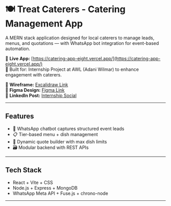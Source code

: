 # 🍽️ Treat Caterers - Catering Management App

A MERN stack application designed for local caterers to manage leads, menus, and quotations — with WhatsApp bot integration for event-based automation.

🔗 **Live App:** [https://catering-app-eight.vercel.app/](https://catering-app-eight.vercel.app/)  
🧠 Built for: Internship Project at AWL (Adani Wilmar) to enhance engagement with caterers.

📐 **Wireframe:** [Excalidraw Link](https://excalidraw.com/#json=wCK1dtIQCEs6Yux9ku6sn,8Vv4bK6-jWJ2QtfcezofIQ)  
🎨 **Figma Design:** [Figma Link](https://www.figma.com/design/J4VCg2JBsB3yR0xR17d8DO/CateringApp?node-id=0-1&t=MqUgNA8HyptaPgGR-1)  
🔗 **LinkedIn Post:** [Internship Social](https://www.linkedin.com/posts/vikash-kumar-380b99292_awl-fortuneoil-mernstack-activity-7355125200478195713-9JvO?utm_source=share&utm_medium=member_desktop&rcm=ACoAAEcCu9AB33gl630-1cBa_WIcxMRgvse8f2k)

---

## Features

- 📲 WhatsApp chatbot captures structured event leads
- 📋 Tier-based menu + dish management
- 🧾 Dynamic quote builder with max dish limits
- 🗃️ Modular backend with REST APIs

---

## Tech Stack

- React + Vite + CSS  
- Node.js + Express + MongoDB  
- WhatsApp Meta API + Fuse.js + chrono-node

---

